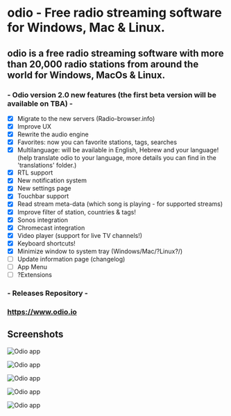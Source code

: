 # odio - Free radio streaming software for Windows, Mac & Linux.

## odio is a free radio streaming software with more than 20,000 radio stations from around the world for Windows, MacOs & Linux.

### - Odio version 2.0 new features (the first beta version will be available on TBA) -

- [x] Migrate to the new servers (Radio-browser.info)
- [x] Improve UX
- [x] Rewrite the audio engine
- [x] Favorites: now you can favorite stations, tags, searches
- [x] Multilanguage: will be available in English, Hebrew and your language! (help translate odio to your language, more details you can find in the 'translations' folder.)
- [x] RTL support 
- [x] New notification system
- [x] New settings page
- [x] Touchbar support
- [x] Read stream meta-data (which song is playing - for supported streams) 
- [x] Improve filter of station, countries & tags!
- [x] Sonos integration
- [x] Chromecast integration
- [X] Video player (support for live TV channels!)
- [X] Keyboard shortcuts!
- [X] Minimize window to system tray (Windows/Mac/?Linux?/)
- [ ] Update information page (changelog)
- [ ] App Menu
- [ ] ?Extensions

### - Releases Repository -

### https://www.odio.io

## Screenshots

![Odio app](https://odio.io/imgs/screenshots/2.png)

![Odio app](https://odio.io/imgs/screenshots/3.png)

![Odio app](https://odio.io/imgs/screenshots/5.png)

![Odio app](https://odio.io/imgs/screenshots/1.png)

![Odio app](https://odio.io/imgs/screenshots/4.png)

